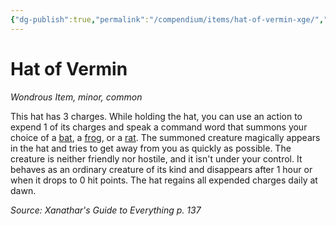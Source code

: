 ```yaml
---
{"dg-publish":true,"permalink":"/compendium/items/hat-of-vermin-xge/","tags":["compendium/src/5e/xge","item/rarity/common","item/tier/minor","item/wondrous"]}
---
```


# Hat of Vermin
*Wondrous Item, minor, common*  


This hat has 3 charges. While holding the hat, you can use an action to expend 1 of its charges and speak a command word that summons your choice of a [bat](compendium/bestiary/beast/bat.md), a [frog](compendium/bestiary/beast/frog.md), or a [rat](compendium/bestiary/beast/rat.md). The summoned creature magically appears in the hat and tries to get away from you as quickly as possible. The creature is neither friendly nor hostile, and it isn't under your control. It behaves as an ordinary creature of its kind and disappears after 1 hour or when it drops to 0 hit points. The hat regains all expended charges daily at dawn.

*Source: Xanathar's Guide to Everything p. 137*